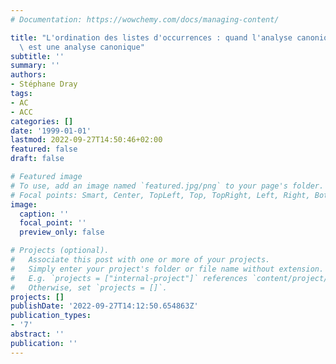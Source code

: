 ```yaml
---
# Documentation: https://wowchemy.com/docs/managing-content/

title: "L'ordination des listes d'occurrences : quand l'analyse canonique des correspondances\
  \ est une analyse canonique"
subtitle: ''
summary: ''
authors:
- Stéphane Dray
tags:
- AC
- ACC
categories: []
date: '1999-01-01'
lastmod: 2022-09-27T14:50:46+02:00
featured: false
draft: false

# Featured image
# To use, add an image named `featured.jpg/png` to your page's folder.
# Focal points: Smart, Center, TopLeft, Top, TopRight, Left, Right, BottomLeft, Bottom, BottomRight.
image:
  caption: ''
  focal_point: ''
  preview_only: false

# Projects (optional).
#   Associate this post with one or more of your projects.
#   Simply enter your project's folder or file name without extension.
#   E.g. `projects = ["internal-project"]` references `content/project/deep-learning/index.md`.
#   Otherwise, set `projects = []`.
projects: []
publishDate: '2022-09-27T14:12:50.654863Z'
publication_types:
- '7'
abstract: ''
publication: ''
---
```

